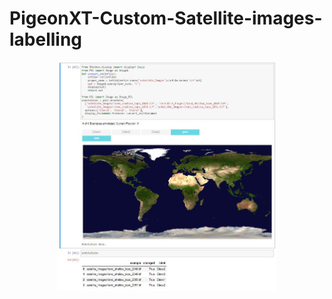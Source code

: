 # PigeonXT-Custom-Satellite-images-labelling

<p align="center">
  <img src="https://raw.githubusercontent.com/Owaiskhan9654/PigeonXT-Custom-Satellite-images-labelling/main/Pigeon_satellite2.JPG" width="350" title="hover text">
</p>
